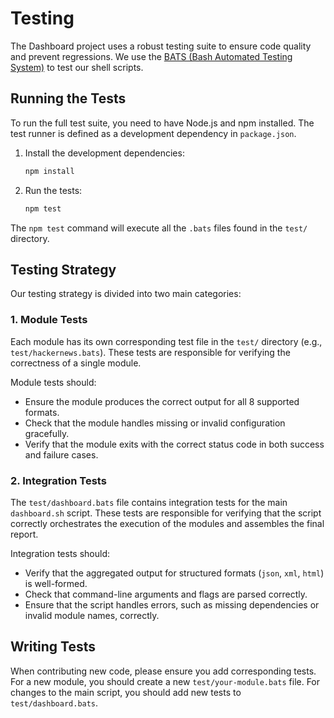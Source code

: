 # Testing

The Dashboard project uses a robust testing suite to ensure code quality and prevent regressions. We use the [BATS (Bash Automated Testing System)](https://github.com/bats-core/bats-core) to test our shell scripts.

## Running the Tests

To run the full test suite, you need to have Node.js and npm installed. The test runner is defined as a development dependency in `package.json`.

1.  Install the development dependencies:
    ```bash
    npm install
    ```

2.  Run the tests:
    ```bash
    npm test
    ```

The `npm test` command will execute all the `.bats` files found in the `test/` directory.

## Testing Strategy

Our testing strategy is divided into two main categories:

### 1. Module Tests

Each module has its own corresponding test file in the `test/` directory (e.g., `test/hackernews.bats`). These tests are responsible for verifying the correctness of a single module.

Module tests should:
-   Ensure the module produces the correct output for all 8 supported formats.
-   Check that the module handles missing or invalid configuration gracefully.
-   Verify that the module exits with the correct status code in both success and failure cases.

### 2. Integration Tests

The `test/dashboard.bats` file contains integration tests for the main `dashboard.sh` script. These tests are responsible for verifying that the script correctly orchestrates the execution of the modules and assembles the final report.

Integration tests should:
-   Verify that the aggregated output for structured formats (`json`, `xml`, `html`) is well-formed.
-   Check that command-line arguments and flags are parsed correctly.
-   Ensure that the script handles errors, such as missing dependencies or invalid module names, correctly.

## Writing Tests

When contributing new code, please ensure you add corresponding tests. For a new module, you should create a new `test/your-module.bats` file. For changes to the main script, you should add new tests to `test/dashboard.bats`.
